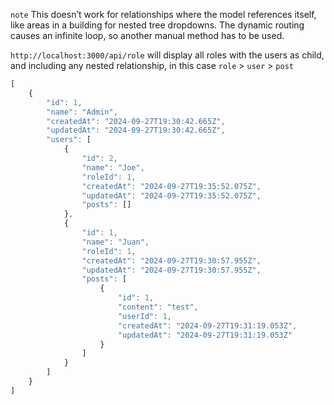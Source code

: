 `note` This doesn’t work for relationships where the model references itself, like areas in a building for nested tree dropdowns. The dynamic routing causes an infinite loop, so another manual method has to be used.

`http://localhost:3000/api/role` will display all roles with the users as child, and including any nested relationship, in this case `role` > `user` > `post`


```js
[
    {
        "id": 1,
        "name": "Admin",
        "createdAt": "2024-09-27T19:30:42.665Z",
        "updatedAt": "2024-09-27T19:30:42.665Z",
        "users": [
            {
                "id": 2,
                "name": "Joe",
                "roleId": 1,
                "createdAt": "2024-09-27T19:35:52.075Z",
                "updatedAt": "2024-09-27T19:35:52.075Z",
                "posts": []
            },
            {
                "id": 1,
                "name": "Juan",
                "roleId": 1,
                "createdAt": "2024-09-27T19:30:57.955Z",
                "updatedAt": "2024-09-27T19:30:57.955Z",
                "posts": [
                    {
                        "id": 1,
                        "content": "test",
                        "userId": 1,
                        "createdAt": "2024-09-27T19:31:19.053Z",
                        "updatedAt": "2024-09-27T19:31:19.053Z"
                    }
                ]
            }
        ]
    }
]
```